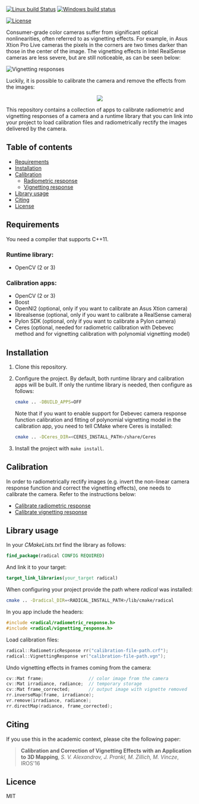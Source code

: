 [![Linux build Status](https://travis-ci.org/taketwo/radical.svg?branch=master)](https://travis-ci.org/taketwo/radical)
[![Windows build status](https://ci.appveyor.com/api/projects/status/3d7eoit2j90wi3ep?svg=true)](https://ci.appveyor.com/project/taketwo/radical)

[![License](https://img.shields.io/badge/license-MIT-green.svg?style=flat)](https://github.com/taketwo/radical/blob/master/LICENSE.md)

Consumer-grade color cameras suffer from significant optical nonlinearities,
often referred to as vignetting effects. For example, in Asus Xtion Pro Live
cameras the pixels in the corners are two times darker than those in the center
of the image. The vignetting effects in Intel RealSense cameras are less severe,
but are still noticeable, as can be seen below:

![Vignetting responses](doc/vignetting-responses.png "Vignetting responses")

Luckily, it is possible to calibrate the camera and remove the effects from the
images:

<p align="center"><img src ="doc/pioneer.gif"/></p>

This repository contains a collection of apps to calibrate radiometric and
vignetting responses of a camera and a runtime library that you can link into
your project to load calibration files and radiometrically rectify the images
delivered by the camera.

Table of contents
-----------------

* [Requirements](#requirements)
* [Installation](#installation)
* [Calibration](#calibration)
    * [Radiometric response](doc/calibrate-radiometric-response.md)
    * [Vignetting response](doc/calibrate-vignetting-response.md)
* [Library usage](#library-usage)
* [Citing](#citing)
* [License](#license)

Requirements
------------

You need a compiler that supports C++11.

### Runtime library:

  * OpenCV (2 or 3)

### Calibration apps:

  * OpenCV (2 or 3)
  * Boost
  * OpenNI2 (optional, only if you want to calibrate an Asus Xtion camera)
  * librealsense (optional, only if you want to calibrate a RealSense camera)
  * Pylon SDK (optional, only if you want to calibrate a Pylon camera)
  * Ceres (optional, needed for radiometric calibration with Debevec method and
    for vignetting calibration with polynomial vignetting model)

Installation
------------

1. Clone this repository.

2. Configure the project. By default, both runtime library and calibration apps
   will be built. If only the runtime library is needed, then configure as
   follows:

   ```bash
   cmake .. -DBUILD_APPS=OFF
   ```

   Note that if you want to enable support for Debevec camera response function
   calibration and fitting of polynomial vignetting model in the calibration
   app, you need to tell CMake where Ceres is installed:

   ```bash
   cmake .. -DCeres_DIR=<CERES_INSTALL_PATH>/share/Ceres
   ```

3. Install the project with `make install`.

Calibration
-----------

In order to radiometrically rectify images (e.g. invert the non-linear camera
response function and correct the vignetting effects), one needs to calibrate
the camera. Refer to the instructions below:

* [Calibrate radiometric response](doc/calibrate-radiometric-response.md)
* [Calibrate vignetting response](doc/calibrate-vignetting-response.md)

Library usage
-------------

In your *CMakeLists.txt* find the library as follows:

   ```cmake
   find_package(radical CONFIG REQUIRED)
   ```

And link it to your target:

   ```cmake
   target_link_libraries(your_target radical)
   ```

When configuring your project provide the path where *radical* was installed:

   ```bash
   cmake .. -Dradical_DIR=<RADICAL_INSTALL_PATH>/lib/cmake/radical
   ```

In you app include the headers:

   ```cpp
   #include <radical/radiometric_response.h>
   #include <radical/vignetting_response.h>
   ```

Load calibration files:

   ```cpp
   radical::RadiometricResponse rr("calibration-file-path.crf");
   radical::VignettingResponse vr("calibration-file-path.vgn");
   ```

Undo vignetting effects in frames coming from the camera:

   ```cpp
   cv::Mat frame;                 // color image from the camera
   cv::Mat irradiance, radiance;  // temporary storage
   cv::Mat frame_corrected;       // output image with vignette removed
   rr.inverseMap(frame, irradiance);
   vr.remove(irradiance, radiance);
   rr.directMap(radiance, frame_corrected);
   ```

Citing
------

If you use this in the academic context, please cite the following paper:

> **Calibration and Correction of Vignetting Effects with an Application to 3D
Mapping**, *S. V. Alexandrov, J. Prankl, M. Zillich, M. Vincze*, IROS'16

Licence
-------

MIT
